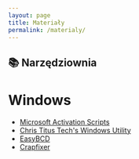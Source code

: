 ```yaml
---
layout: page
title: Materiały
permalink: /materialy/
---
```


## 📚 Narzędziownia
# Windows
- [Microsoft Activation Scripts](https://github.com/massgravel/Microsoft-Activation-Scripts/)
- [Chris Titus Tech's Windows Utility](https://github.com/ChrisTitusTech/winutil)
- [EasyBCD](https://neosmart.net/EasyBCD/)
- [Crapfixer](https://github.com/builtbybel/Crapfixer)
